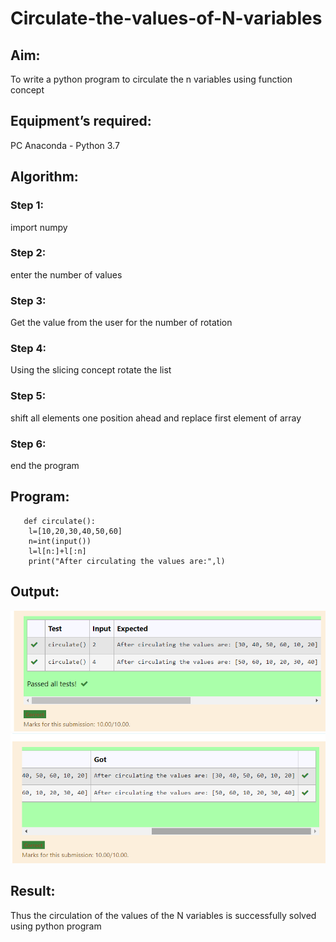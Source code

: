# Circulate-the-values-of-N-variables
## Aim:
To write a python program to circulate the n variables using function concept
## Equipment’s required:
PC
Anaconda - Python 3.7
## Algorithm: 
### Step 1:
import numpy
### Step 2:
enter the number of values 
### Step 3: 
Get the value from the user for the number of rotation
### Step 4: 
Using the slicing concept rotate the list

### Step 5:
shift all elements one position ahead and replace first element of array
### Step 6:
end the program 
## Program:
~~~
   def circulate():
    l=[10,20,30,40,50,60]
    n=int(input()) 
    l=l[n:]+l[:n]
    print("After circulating the values are:",l)
~~~

## Output:
![git logo](circulatevariableoutput1.png)
![git logo](circulatevariableoutput2.png)

## Result:
Thus the circulation of the values of the N variables is successfully solved using python program

